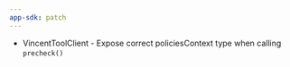 ```yaml
---
app-sdk: patch
---
```


- VincentToolClient - Expose correct policiesContext type when calling `precheck()`
